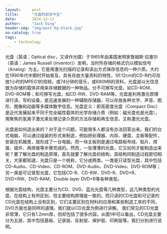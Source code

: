 ```yaml
---
layout:     post
title:      "光盘的前世今生"
date:       2024-12-13
author:     "Jack Ding"
header-img: "img/post-bg-black.jpg"
no-catalog: true
tags:
    - technology
---
```


光盘（英语：Optical disc，又译作光碟）于1965年由美国发明家詹姆斯·拉塞尔（英语：James Russell (inventor)）发明，当时所存储的格式仍以模拟信号（Analog）为主。它是用激光扫描的记录和读出方式保存信息的一种介质。大约在1990年代中期时开始普及，具有存放大量资料的特性，1片12cm的CD-R约可存放1小时的MPEG1的视频，或74分钟的音乐，或680MB的资料。光盘是以光信息做为存储的载体并用来存储数据的一种物品。分不可擦写光盘，如CD-ROM、DVD-ROM等；和可擦写光盘，如CD-RW、DVD-RAM等。光盘是利用激光原理进行读、写的设备，是迅速发展的一种辅助存储器，可以存放各种文字、声音、图形、图像和动画等多媒体数字信息。光盘定义：即高密度光盘（Compact Disc）是近代发展起来不同于完全磁性载体的光学存储介质（例如：磁光盘也是光盘），用聚焦的氢离子激光束处理记录介质的方法存储和再生信息，又称激光光盘。

光盘是如何造出来的？对于这个问题，可能很多人都没有办法回答出来。我们的台式电脑，可以通过组装的形式来制造，例如把处理器、内存、硬盘、主板等配件，安装在机箱里，就形成了一台电脑。而一块主板则是通过电路板布线、贴片、焊接、插件、再焊接等步骤完成的。然而，一张薄薄的光盘，它又如何才能制造出来呢？要了解光盘的制造原理，首先就要了解光盘的结构，其结构同制造过程密切相关。大家都知道，光盘只是一个统称，它分成两类，一类是只读型光盘，其中包括CD-Audio、CD-Video、CD-ROM、DVD-Audio、DVD-Video、DVD-ROM等；另一类是可记录型光盘，它包括CD-R、CD-RW、DVD-R、DVD+R、DVD+RW、DVD-RAM、Double layer DVD+R等各种类型。

根据光盘结构，光盘主要分为CD、DVD、蓝光光盘等几种类型，这几种类型的光盘，在结构上有所区别，但主要结构原理是一致的。而只读的CD光盘和可记录的CD光盘在结构上没有区别，它们主要区别在材料的应用和某些制造工序的不同，DVD方面也是同样的道理。我们就以CD光盘为例进行讲解。
我们常见的CD光盘非常薄，它只有1.2mm厚，但却包括了很多内容。从图1中可以看出，CD光盘主要分为五层，其中包括基板、记录层、反射层、保护层、印刷层等。我们分别进行说明。

